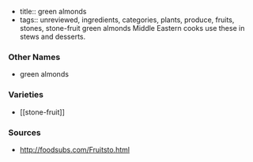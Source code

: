 - title:: green almonds
- tags:: unreviewed, ingredients, categories, plants, produce, fruits, stones, stone-fruit
green almonds Middle Eastern cooks use these in stews and desserts.

### Other Names

* green almonds

### Varieties

* [[stone-fruit]]

### Sources
* http://foodsubs.com/Fruitsto.html
